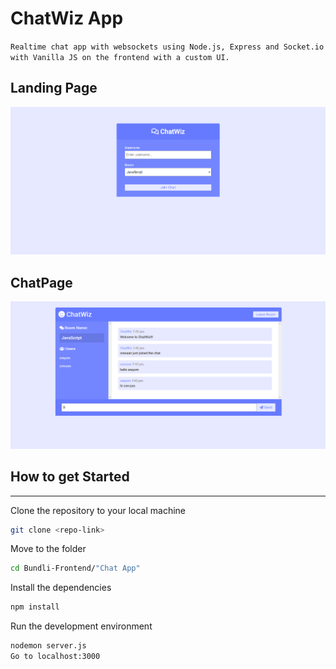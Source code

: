 # **ChatWiz App**

`Realtime chat app with websockets using Node.js, Express and Socket.io with Vanilla JS on the frontend with a custom UI.`

## **Landing Page**
![ChatWiz landing page](landingPage.png)

## **ChatPage**
![ChatWiz page](chatPage.png)

## **How to get Started**
---


Clone the repository to your local machine

```bash
git clone <repo-link>
```

Move to the folder
```bash
cd Bundli-Frontend/"Chat App"
```

Install the dependencies
```bash
npm install
```

Run the development environment
```bash
nodemon server.js
Go to localhost:3000
```

